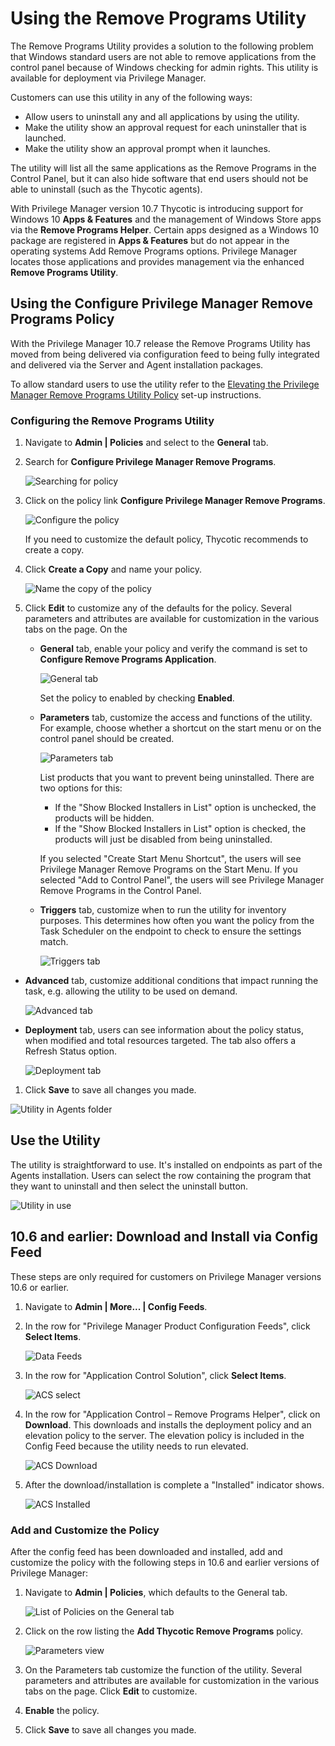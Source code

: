 [title]: # (Remove Program Utility)
[tags]: # (create,set-up)
[priority]: # (2)
# Using the Remove Programs Utility

The Remove Programs Utility provides a solution to the following problem that Windows standard users are not able to remove applications from the control panel because of Windows checking for admin rights. This utility is available for deployment via Privilege Manager.

Customers can use this utility in any of the following ways:

* Allow users to uninstall any and all applications by using the utility.
* Make the utility show an approval request for each uninstaller that is launched.
* Make the utility show an approval prompt when it launches.

The utility will list all the same applications as the Remove Programs in the Control Panel, but it can also hide software that end users should not be able to uninstall (such as the Thycotic agents).

With Privilege Manager version 10.7 Thycotic is introducing support for Windows 10 __Apps & Features__ and the management of Windows Store apps via the __Remove Programs Helper__. Certain apps designed as a Windows 10 package are registered in __Apps & Features__ but do not appear in the operating systems Add Remove Programs options. Privilege Manager locates those applications and provides management via the enhanced __Remove Programs Utility__.

## Using the Configure Privilege Manager Remove Programs Policy

With the Privilege Manager 10.7 release the Remove Programs Utility has moved from being delivered via configuration feed to being fully integrated and delivered via the Server and Agent installation packages.

To allow standard users to use the utility refer to the [Elevating the Privilege Manager Remove Programs Utility Policy](../../app-control/policies/examples/elevate/pm-remove-prog.md) set-up instructions.

### Configuring the Remove Programs Utility

1. Navigate to __Admin | Policies__ and select to the __General__ tab.
1. Search for __Configure Privilege Manager Remove Programs__.

   ![Searching for policy](images/remove-pro/search.png)
1. Click on the policy link __Configure Privilege Manager Remove Programs__.

   ![Configure the policy](images/remove-pro/config-1.png)

   If you need to customize the default policy, Thycotic recommends to create a copy.
1. Click __Create a Copy__ and name your policy.

   ![Name the copy of the policy](images/remove-pro/config-2.png)
1. Click __Edit__ to customize any of the defaults for the policy. Several parameters and attributes are available for customization in the various tabs on the page. On the

   * __General__ tab, enable your policy and verify the command is set to __Configure Remove Programs Application__.

     ![General tab](images/remove-pro/config-3.png)

     Set the policy to enabled by checking __Enabled__.
   * __Parameters__ tab, customize the access and functions of the utility. For example, choose whether a shortcut on the start menu or on the control panel should be created. 

     ![Parameters tab](images/remove-pro/config-4.png)

     List products that you want to prevent being uninstalled. There are two options for this:

     * If the "Show Blocked Installers in List" option is unchecked, the products will be hidden.
     * If the "Show Blocked Installers in List" option is checked, the products will just be disabled from being uninstalled.

     If you selected "Create Start Menu Shortcut", the users will see Privilege Manager Remove Programs on the Start Menu. If you selected "Add to Control Panel", the users will see Privilege Manager Remove Programs in the Control Panel.
   * __Triggers__ tab, customize when to run the utility for inventory purposes. This determines how often you want the policy from the Task Scheduler on the endpoint to check to ensure the settings match.

     ![Triggers tab](images/remove-pro/config-5.png)
<!--   * __Targets__ tab, customize the resource targets (list of managed computers).

     ![Targets tab](images/remove-pro/config-6.png)
   * __Conditions__ tab, customize the conditions under which to run tasks.

     ![Conditions tab](images/remove-pro/config-7.png) -->
   * __Advanced__ tab, customize additional conditions that impact running the task, e.g. allowing the utility to be used on demand.

     ![Advanced tab](images/remove-pro/config-8.png)
   * __Deployment__ tab, users can see information about the policy status, when modified and total resources targeted. The tab also offers a Refresh Status option.

     ![Deployment tab](images/remove-pro/config-9.png)
1. Click __Save__ to save all changes you made.

![Utility in Agents folder](images/remove-pro/rpu-7.png)

## Use the Utility

The utility is straightforward to use. It's installed on endpoints as part of the Agents installation.
Users can select the row containing the program that they want to uninstall and then select the uninstall button.

![Utility in use](images/remove-pro/rpu-8.png)

## 10.6 and earlier: Download and Install via Config Feed

These steps are only required for customers on Privilege Manager versions 10.6 or earlier.

1. Navigate to __Admin | More... | Config Feeds__.
1. In the row for "Privilege Manager Product Configuration Feeds", click __Select Items__.

   ![Data Feeds](images/remove-pro/rpu-1.png)
1. In the row for "Application Control Solution", click __Select Items__.

   ![ACS select](images/remove-pro/rpu-2.png)
1. In the row for "Application Control – Remove Programs Helper", click on __Download__. This downloads and installs the deployment policy and an elevation policy to the server. The elevation policy is included in the Config Feed because the utility needs to run elevated.

   ![ACS Download](images/remove-pro/rpu-3.png)
1. After the download/installation is complete a "Installed" indicator shows.

   ![ACS Installed](images/remove-pro/rpu-4.png)

### Add and Customize the Policy

After the config feed has been downloaded and installed, add and customize the policy with the following steps in 10.6 and earlier versions of Privilege Manager:

1. Navigate to __Admin | Policies__, which defaults to the General tab.

   ![List of Policies on the General tab](images/remove-pro/rpu-5.png)
1. Click on the row listing the __Add Thycotic Remove Programs__ policy.

   ![Parameters view](images/remove-pro/rpu-6.png)
1. On the Parameters tab customize the function of the utility. Several parameters and attributes are available for customization in the various tabs on the page. Click __Edit__ to customize.
1. __Enable__ the policy.
1. Click __Save__ to save all changes you made.
